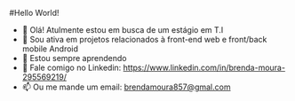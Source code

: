 #Hello World!

- 👋 Olá! Atulmente estou em busca de um estágio em T.I
- 👀 Sou ativa em projetos relacionados à front-end web e front/back mobile Android
- 🌱 Estou sempre aprendendo
- 💞️ Fale comigo no Linkedin: https://www.linkedin.com/in/brenda-moura-295569219/
- 📫 Ou me mande um email: brendamoura857@gmal.com
